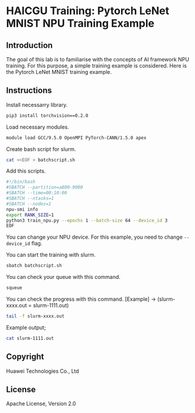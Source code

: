 # HAICGU Training: Pytorch LeNet MNIST NPU Training Example

## Introduction

The goal of this lab is to familiarise with the concepts of AI framework NPU training. For this purpose, a simple training example is considered. Here is the Pytorch LeNet MNIST training example.


## Instructions

Install necessarry library.
```bash
pip3 install torchvision==0.2.0
```
Load necessary modules.
```bash
module load GCC/9.5.0 OpenMPI PyTorch-CANN/1.5.0 apex
```
Create bash script for slurm.
```bash
cat <<EOF > batchscript.sh
```
Add this scripts.

```bash
#!/bin/bash
#SBATCH --partition=a800-9000
#SBATCH --time=00:10:00
#SBATCH --ntasks=1
#SBATCH --nodes=1
npu-smi info
export RANK_SIZE=1
python3 train_npu.py --epochs 1 --batch-size 64 --device_id 3
EOF
```

You can change your NPU device. For this example, you need to change `--device_id` flag.


You can start the training with slurm.
```bash
sbatch batchscript.sh
```

You can check your queue with this command.
```bash
squeue
```
You can check the progress with this command.
[Example] -> (slurm-xxxx.out = slurm-1111.out)
```bash
tail -f slurm-xxxx.out
```
Example output;

```bash
cat slurm-1111.out
```

## Copyright
Huawei Technologies Co., Ltd

## License
Apache License, Version 2.0

